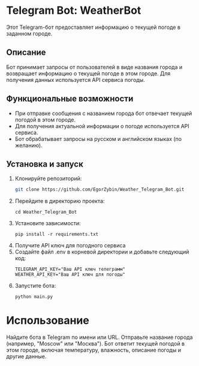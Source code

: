 # Telegram Bot: WeatherBot

Этот Telegram-бот предоставляет информацию о текущей погоде в заданном городе.

## Описание

Бот принимает запросы от пользователей в виде названия города и возвращает информацию о текущей погоде в этом городе. Для получения данных используется API сервиса погоды.

## Функциональные возможности

- При отправке сообщения с названием города бот отвечает текущей погодой в этом городе.
- Для получения актуальной информации о погоде используется API сервиса.
- Бот обрабатывает запросы на русском и английском языках (по желанию).

## Установка и запуск

1. Клонируйте репозиторий:
   ```bash
   git clone https://github.com/EgorZybin/Weather_Telegram_Bot.git
   ```
2. Перейдите в директорию проекта:
   ```
   cd Weather_Telegram_Bot
   ```
3. Установите зависимости:
   ```
   pip install -r requirements.txt
   ```
4. Получите API ключ для погодного сервиса
5. Создайте файл .env в корневой директории и добавьте следующий код:
   ```
   TELEGRAM_API_KEY="Ваш API ключ телеграмм"
   WEATHER_API_KEY="Ваш API ключ для погоды"
   ```
6. Запустите бота:
   ```
   python main.py
   ```

# Использование
Найдите бота в Telegram по имени или URL.
Отправьте название города (например, "Moscow" или "Москва").
Бот ответит текущей погодой в этом городе, включая температуру, влажность, описание погоды и другие данные.

